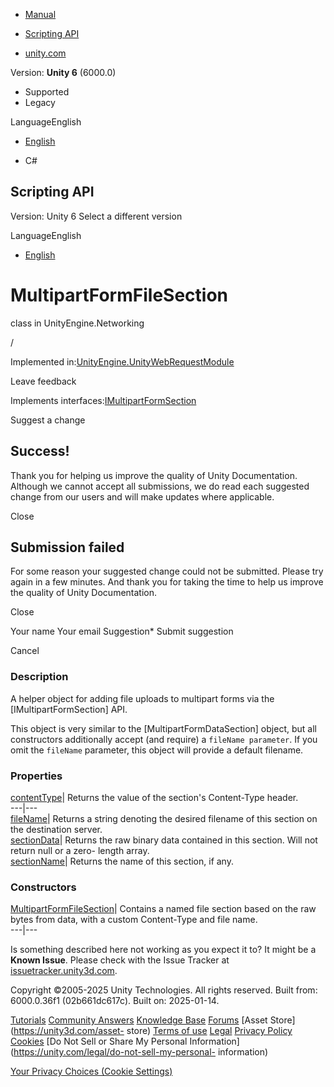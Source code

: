 [ ]()

  * [Manual](../Manual/index.html)
  * [Scripting API](../ScriptReference/index.html)

  * [unity.com](https://unity.com/)

Version: **Unity 6** (6000.0)

  * Supported
  * Legacy

LanguageEnglish

  * [English]()

  * C#

[ ](https://docs.unity3d.com)

## Scripting API

Version: Unity 6 Select a different version

LanguageEnglish

  * [English]()

# MultipartFormFileSection

class in UnityEngine.Networking

/

Implemented
in:[UnityEngine.UnityWebRequestModule](UnityEngine.UnityWebRequestModule.html)

Leave feedback

  

Implements
interfaces:[IMultipartFormSection](Networking.IMultipartFormSection.html)

Suggest a change

## Success!

Thank you for helping us improve the quality of Unity Documentation. Although
we cannot accept all submissions, we do read each suggested change from our
users and will make updates where applicable.

Close

## Submission failed

For some reason your suggested change could not be submitted. Please <a>try
again</a> in a few minutes. And thank you for taking the time to help us
improve the quality of Unity Documentation.

Close

Your name Your email Suggestion* Submit suggestion

Cancel

[ ]()

### Description

A helper object for adding file uploads to multipart forms via the
[IMultipartFormSection] API.

This object is very similar to the [MultipartFormDataSection] object, but all
constructors additionally accept (and require) a `fileName parameter`. If you
omit the `fileName` parameter, this object will provide a default filename.

### Properties

[contentType](Networking.MultipartFormFileSection-contentType.html)| Returns
the value of the section's Content-Type header.  
---|---  
[fileName](Networking.MultipartFormFileSection-fileName.html)| Returns a
string denoting the desired filename of this section on the destination
server.  
[sectionData](Networking.MultipartFormFileSection-sectionData.html)| Returns
the raw binary data contained in this section. Will not return null or a zero-
length array.  
[sectionName](Networking.MultipartFormFileSection-sectionName.html)| Returns
the name of this section, if any.  
  
### Constructors

[MultipartFormFileSection](Networking.MultipartFormFileSection-ctor.html)|
Contains a named file section based on the raw bytes from data, with a custom
Content-Type and file name.  
---|---  
  
Is something described here not working as you expect it to? It might be a
**Known Issue**. Please check with the Issue Tracker at
[issuetracker.unity3d.com](https://issuetracker.unity3d.com).

Copyright ©2005-2025 Unity Technologies. All rights reserved. Built from:
6000.0.36f1 (02b661dc617c). Built on: 2025-01-14.

[Tutorials](https://unity3d.com/learn) [Community
Answers](https://answers.unity3d.com) [Knowledge
Base](https://support.unity3d.com/hc/en-us)
[Forums](https://forum.unity3d.com) [Asset Store](https://unity3d.com/asset-
store) [Terms of use](https://docs.unity3d.com/Manual/TermsOfUse.html)
[Legal](https://unity.com/legal) [Privacy
Policy](https://unity.com/legal/privacy-policy)
[Cookies](https://unity.com/legal/cookie-policy) [Do Not Sell or Share My
Personal Information](https://unity.com/legal/do-not-sell-my-personal-
information)

[Your Privacy Choices (Cookie Settings)](javascript:void\(0\);)

